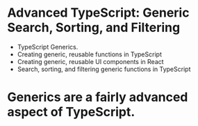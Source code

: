 # Advanced TypeScript: Generic Search, Sorting, and Filtering

- TypeScript Generics.
- Creating generic, reusable functions in TypeScript
- Creating generic, reusable UI components in React
- Search, sorting, and filtering generic functions in TypeScript


# Generics are a fairly advanced aspect of TypeScript.
